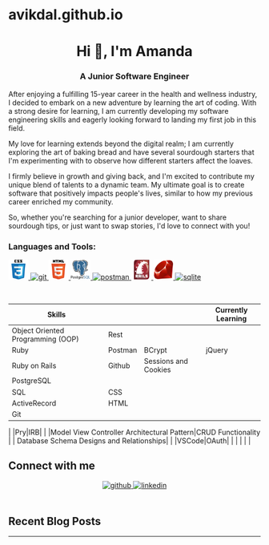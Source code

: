 # avikdal.github.io

<h1 align="center">Hi 👋, I'm Amanda</h1>
<h3 align="center">A Junior Software Engineer </h3>

<p align="left">
After enjoying a fulfilling 15-year career in the health and wellness industry, I decided to embark on a new adventure by learning the art of coding. With a strong desire for learning, I am currently developing my software engineering skills and eagerly looking forward to landing my first job in this field.

My love for learning extends beyond the digital realm; I am currently exploring the art of baking bread and have several sourdough starters that I'm experimenting with to observe how different starters affect the loaves.

I firmly believe in growth and giving back, and I'm excited to contribute my unique blend of talents to a dynamic team. My ultimate goal is to create software that positively impacts people's lives, similar to how my previous career enriched my community.

So, whether you're searching for a junior developer, want to share sourdough tips, or just want to swap stories,  I'd love to connect with you!
</p>

<h3 align="left">Languages and Tools:</h3>
<p align="left"> <a href="https://www.w3schools.com/css/" target="_blank" rel="noreferrer"> <img src="https://raw.githubusercontent.com/devicons/devicon/master/icons/css3/css3-original-wordmark.svg" alt="css3" width="40" height="40"/> </a> <a href="https://git-scm.com/" target="_blank" rel="noreferrer"> <img src="https://www.vectorlogo.zone/logos/git-scm/git-scm-icon.svg" alt="git" width="40" height="40"/> </a> <a href="https://www.w3.org/html/" target="_blank" rel="noreferrer"> <img src="https://raw.githubusercontent.com/devicons/devicon/master/icons/html5/html5-original-wordmark.svg" alt="html5" width="40" height="40"/> </a> <a href="https://www.postgresql.org" target="_blank" rel="noreferrer"> <img src="https://raw.githubusercontent.com/devicons/devicon/master/icons/postgresql/postgresql-original-wordmark.svg" alt="postgresql" width="40" height="40"/> </a> <a href="https://postman.com" target="_blank" rel="noreferrer"> <img src="https://www.vectorlogo.zone/logos/getpostman/getpostman-icon.svg" alt="postman" width="40" height="40"/> </a> <a href="https://rubyonrails.org" target="_blank" rel="noreferrer"> <img src="https://raw.githubusercontent.com/devicons/devicon/master/icons/rails/rails-original-wordmark.svg" alt="rails" width="40" height="40"/> </a> <a href="https://www.ruby-lang.org/en/" target="_blank" rel="noreferrer"> <img src="https://raw.githubusercontent.com/devicons/devicon/master/icons/ruby/ruby-original.svg" alt="ruby" width="40" height="40"/> </a> <a href="https://www.sqlite.org/" target="_blank" rel="noreferrer"> <img src="https://www.vectorlogo.zone/logos/sqlite/sqlite-icon.svg" alt="sqlite" width="40" height="40"/> </a> </p>
<br>

|Skills| | |Currently Learning|
|---|---|---|---|
|Object Oriented Programming (OOP)|Rest|
|Ruby|Postman|BCrypt   |jQuery |
|Ruby on Rails|Github|Sessions and Cookies   |
|PostgreSQL|
|SQL|CSS|   |
|ActiveRecord|HTML|   |
|Git|   |
  |
|Pry|IRB|   |
|Model View Controller Architectural Pattern|CRUD Functionality   |   |
 Database Schema Designs and Relationships|   |
|VSCode|OAuth|   |
|   |   |   |


## Connect with me  
<div align="center">
<a href="https://github.com/avikdal" target="_blank">
<img src=https://img.shields.io/badge/github-%2324292e.svg?&style=for-the-badge&logo=github&logoColor=white alt=github style="margin-bottom: 5px;" />
</a>
<a href="https://linkedin.com/in/https://www.linkedin.com/in/amanda-vikdal" target="_blank">
<img src=https://img.shields.io/badge/linkedin-%231E77B5.svg?&style=for-the-badge&logo=linkedin&logoColor=white alt=linkedin style="margin-bottom: 5px;" />
</a>  
</div>  
  

<br/>  



## Recent Blog Posts  
<!-- BLOG-POST-LIST:START -->  

<!-- BLOG-POST-LIST:END -->  



----